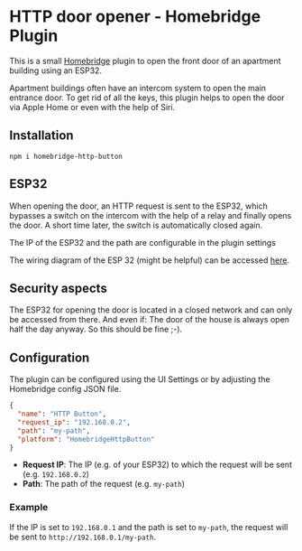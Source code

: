 # HTTP door opener - Homebridge Plugin

This is a small [Homebridge](https://homebridge.io/) plugin to open the front door of an apartment building using an
ESP32.

Apartment buildings often have an intercom system to open the main entrance door. To get rid of all the keys, this
plugin helps to open the door via Apple Home or even with the help of Siri.

## Installation

```shell
npm i homebridge-http-button
```

## ESP32

When opening the door, an HTTP request is sent to the ESP32, which bypasses a switch on the intercom with the help of
a relay and finally opens the door. A short time later, the switch is automatically closed again.

The IP of the ESP32 and the path are configurable in the plugin settings

The wiring diagram of the ESP 32 (might be helpful) can be accessed [here](https://bit.ly/3Cj8KuG).

## Security aspects

The ESP32 for opening the door is located in a closed network and can only be accessed from there. And even if: The
door of the house is always open half the day anyway. So this should be fine ;-).

## Configuration

The plugin can be configured using the UI Settings or by adjusting the Homebridge config JSON file.

```JSON
{
  "name": "HTTP Button",
  "request_ip": "192.168.0.2",
  "path": "my-path",
  "platform": "HomebridgeHttpButton"
}
```

- **Request IP**: The IP (e.g. of your ESP32) to which the request will be sent (e.g. `192.168.0.2`)
- **Path**: The path of the request (e.g. `my-path`)

### Example

If the IP is set to `192.168.0.1` and the path is set to `my-path`, the request will be sent
to `http://192.168.0.1/my-path`.
